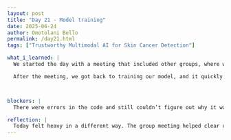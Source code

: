 ```yaml
---
layout: post
title: "Day 21 - Model training"
date: 2025-06-24
author: Omotolani Bello
permalink: /day21.html
tags: ["Trustworthy Multimodal AI for Skin Cancer Detection"]

what_i_learned: |
  We started the day with a meeting that included other groups, where we talked through some concerns around mentorship, group dynamics, payments, and the upcoming presentation on Friday. It was necessary, and hearing from others going through similar things made it feel less isolating.

  After the meeting, we got back to training our model, and it quickly became one of those sessions where nothing seemed to go right. Two people joined in to help us troubleshoot, and even with fresh eyes, the issue still wasn’t clear. The code ran, but the output wasn’t what we expected, and we couldn’t pinpoint why. Everyone had theories, but none of them fixed the problem, and it started to wear me out mentally. It's one of those moments where you're doing everything right on paper, but the result just doesn’t match up—and that kind of uncertainty is exhausting.



blockers: |
  There were errors in the code and still couldn’t figure out why it wasn’t working as expected.

reflection: |
  Today felt heavy in a different way. The group meeting helped clear up some important things, but it also reminded me how much is still in motion—between payments, proper communication, and the pressure of the Friday presentation. After that, trying to train our model was frustrating. We spent hours looking at the code, brought in others to help, and still couldn’t figure out why it wasn’t working as expected- We need Blessing ASAP!. It’s draining to keep hitting a wall even when you're doing everything you're supposed to. But I guess that’s part of the process—sitting with the confusion until something clicks.
---
```

